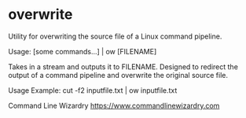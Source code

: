 # overwrite
Utility for overwriting the source file of a Linux command pipeline.

Usage: [some commands...] | ow [FILENAME]

Takes in a stream and outputs it to FILENAME. Designed to
redirect the output of a command pipeline and overwrite 
the original source file.

Usage Example:
cut -f2 inputfile.txt | ow inputfile.txt

Command Line Wizardry
https://www.commandlinewizardry.com
